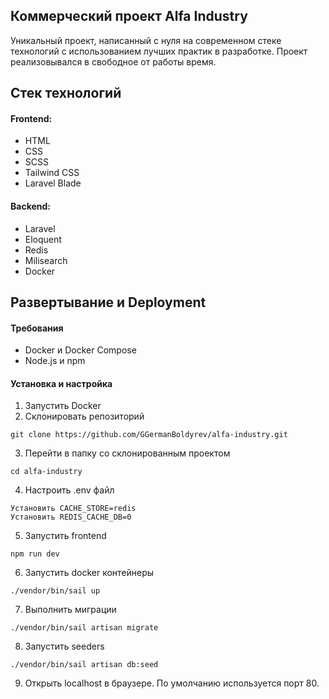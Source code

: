 ## Коммерческий проект Alfa Industry

Уникальный проект, написанный с нуля на современном стеке технологий с 
использованием лучших практик в разработке. Проект реализовывался в 
свободное от работы время.

## Стек технологий

#### Frontend: 
- HTML 
- CSS 
- SCSS
- Tailwind CSS
- Laravel Blade

#### Backend: 
- Laravel
- Eloquent
- Redis
- Milisearch
- Docker


## Развертывание и Deployment
#### Требования
- Docker и Docker Compose
- Node.js и npm
#### Установка и настройка
1) Запустить Docker
2) Склонировать репозиторий 
```
git clone https://github.com/GGermanBoldyrev/alfa-industry.git
```
3) Перейти в папку со склонированным проектом
```
cd alfa-industry
```
4) Настроить .env файл
``` 
Установить CACHE_STORE=redis 
Установить REDIS_CACHE_DB=0
```
5) Запустить frontend 
```
npm run dev
```
6) Запустить docker контейнеры 
```
./vendor/bin/sail up
```
7) Выполнить миграции 
```
./vendor/bin/sail artisan migrate
```
8) Запустить seeders 
```
./vendor/bin/sail artisan db:seed 
```
9) Открыть localhost в браузере. 
По умолчанию используется порт 80.
